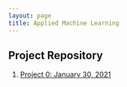 ```yaml
---
layout: page
title: Applied Machine Learning
---
```


## Project Repository
1. [Project 0: January 30, 2021](Projects/test0.md)
